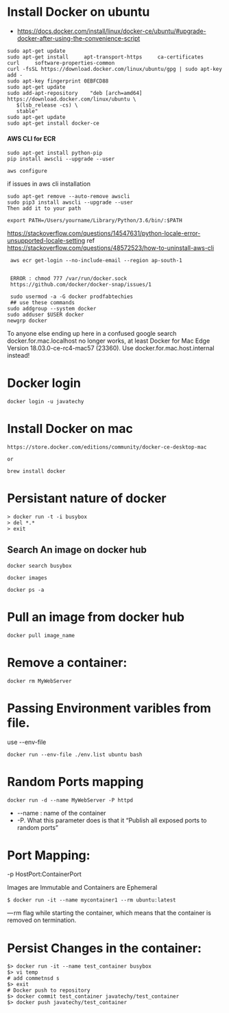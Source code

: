 #  Install Docker on ubuntu

- https://docs.docker.com/install/linux/docker-ce/ubuntu/#upgrade-docker-after-using-the-convenience-script

```
sudo apt-get update
sudo apt-get install     apt-transport-https     ca-certificates     curl     software-properties-common
curl -fsSL https://download.docker.com/linux/ubuntu/gpg | sudo apt-key add -
sudo apt-key fingerprint 0EBFCD88
sudo apt-get update
sudo add-apt-repository    "deb [arch=amd64] https://download.docker.com/linux/ubuntu \
   $(lsb_release -cs) \
   stable"
sudo apt-get update
sudo apt-get install docker-ce
```

#### AWS CLI for ECR

```
sudo apt-get install python-pip
pip install awscli --upgrade --user

aws configure
```
if issues in aws cli installation
  
 ```
 sudo apt-get remove --auto-remove awscli
 sudo pip3 install awscli --upgrade --user
 Then add it to your path

 export PATH=/Users/yourname/Library/Python/3.6/bin/:$PATH
 
```
https://stackoverflow.com/questions/14547631/python-locale-error-unsupported-locale-setting
 ref https://stackoverflow.com/questions/48572523/how-to-uninstall-aws-cli

```
 aws ecr get-login --no-include-email --region ap-south-1
 
 
 ERROR : chmod 777 /var/run/docker.sock
 https://github.com/docker/docker-snap/issues/1
 
 sudo usermod -a -G docker prodfabtechies
 ## use these commands
sudo addgroup --system docker
sudo adduser $USER docker
newgrp docker

 ```
 
To anyone else ending up here in a confused google search docker.for.mac.localhost no longer works, at least Docker for Mac Edge Version 18.03.0-ce-rc4-mac57 (23360). Use docker.for.mac.host.internal instead! 


# Docker login

```
docker login -u javatechy
```

#  Install Docker on mac

```
https://store.docker.com/editions/community/docker-ce-desktop-mac

or 

brew install docker
```


#  Persistant nature of docker
```
> docker run -t -i busybox
> del *.*
> exit
```

## Search An image on docker hub

```
docker search busybox

docker images

docker ps -a
```

# Pull an image from docker hub

```
docker pull image_name
```

# Remove a container:

```
docker rm MyWebServer
```
# Passing Environment varibles from file.
use --env-file

```
docker run --env-file ./env.list ubuntu bash
```
# Random Ports mapping

```
docker run -d --name MyWebServer -P httpd
```

* --name :  name of the container
* -P. What this parameter does is that it “Publish all exposed ports to random ports”

#  Port Mapping: 

-p HostPort:ContainerPort

 Images are Immutable and Containers are Ephemeral
 
 ```
 $ docker run -it --name mycontainer1 --rm ubuntu:latest
 ```
 — rm flag while starting the container, which means that the container is removed on termination.
 
# Persist Changes in the container:
 
```
$> docker run -it --name test_container busybox
$> vi temp
# add commetnsd s 
$> exit 
# Docker push to repository
$> docker commit test_container javatechy/test_container
$> docker push javatechy/test_container
```